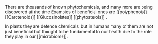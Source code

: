 There are thousands of known phytochemicals, and many more are being discovered all the time Examples of beneficial ones are [[polyphenols]] [[Carotenoids]] [[Glucosinolates]] [[phytosterols]] .

In plants they are defence chemicals, but in humans many of them are not just beneficial but thought to be fundamental to our health due to the role they play in our [[microbiome]]. 

